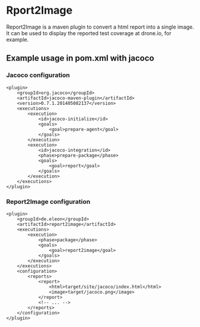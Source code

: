 # Rport2Image

Report2Image is a maven plugin to convert a html report into a single image. It can be used to display the reported test coverage at drone.io, for example.

## Example usage in pom.xml with jacoco

### Jacoco configuration
            
    <plugin>
        <groupId>org.jacoco</groupId>
        <artifactId>jacoco-maven-plugin</artifactId>
        <version>0.7.1.201405082137</version>
        <executions>
            <execution>
                <id>jacoco-initialize</id>
                <goals>
                    <goal>prepare-agent</goal>
                </goals>
            </execution>
            <execution>
                <id>jacoco-integration</id>
                <phase>prepare-package</phase>
                <goals>
                    <goal>report</goal>
                </goals>
            </execution>
        </executions>
    </plugin>
    
    
### Report2Image configuration

    <plugin>
        <groupId>de.eleon</groupId>
        <artifactId>report2image</artifactId>
        <executions>
            <execution>
                <phase>package</phase>
                <goals>
                    <goal>report2image</goal>
                </goals>
            </execution>
        </executions>
        <configuration>
            <reports>
                <report>
                    <html>target/site/jacoco/index.html</html>
                    <image>target/jacoco.png</image>
                </report>
                <!-- ... -->
            </reports>
        </configuration>
    </plugin>



